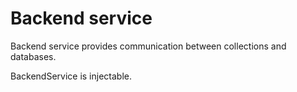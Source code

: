 Backend service
===============

Backend service provides communication between collections and databases.

BackendService is injectable.